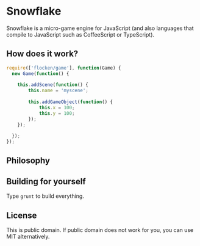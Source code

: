 Snowflake
=========

Snowflake is a micro-game engine for JavaScript (and also languages that compile to JavaScript such as CoffeeScript or TypeScript).

How does it work?
-----------------

```javascript
require(['flocken/game'], function(Game) {
  new Game(function() {
  
    this.addScene(function() {
    	this.name = 'myscene';
    	
    	this.addGameObject(function() {
    		this.x = 100;
    		this.y = 100;
    	});
    });
  
  });
});
```

Philosophy
----------


Building for yourself
---------------------
Type `grunt` to build everything.

License
-------
This is public domain. If public domain does not work for you, you can use MIT alternatively.
